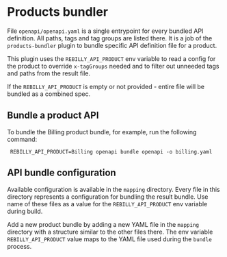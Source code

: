 # Products bundler

File `openapi/openapi.yaml` is a single entrypoint for every bundled API definition.
All paths, tags and tag groups are listed there. It is a job of the `products-bundler`
plugin to bundle specific API definition file for a product.

This plugin uses the `REBILLY_API_PRODUCT` env variable to read a config for the product
to override `x-tagGroups` needed and to filter out unneeded tags and paths from the result file.

If the `REBILLY_API_PRODUCT` is empty or not provided - entire file will be bundled as a combined spec.

## Bundle a product API

To bundle the Billing product bundle, for example, run the following command:

```shell
 REBILLY_API_PRODUCT=Billing openapi bundle openapi -o billing.yaml
```

## API bundle configuration

Available configuration is available in the `mapping` directory. Every file in this directory
represents a configuration for bundling the result bundle. Use name of these files as a value
for the `REBILLY_API_PRODUCT` env variable during build.

Add a new product bundle by adding a new YAML file in the `mapping` directory with a structure similar to the other files there. The env variable `REBILLY_API_PRODUCT` value maps to the YAML file used during the `bundle` process.
